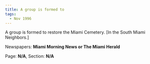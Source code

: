 ```yaml
---  
title: A group is formed to  
tags:  
  - Nov 1996  
---  
```

  
A group is formed to restore the Miami Cemetery. [In the South Miami Neighbors.]  
  
Newspapers: **Miami Morning News or The Miami Herald**  
  
Page: **N/A**, Section: **N/A** 
